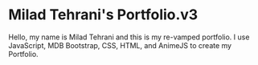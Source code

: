 # Milad Tehrani's Portfolio.v3
Hello, my name is Milad Tehrani and this is my re-vamped portfolio. 
I use JavaScript, MDB Bootstrap, CSS, HTML, and AnimeJS to create my Portfolio.
